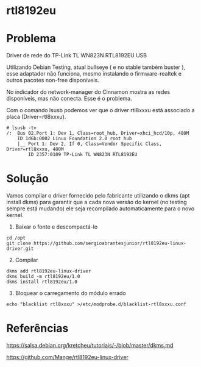 # rtl8192eu

# Problema
Driver de rede do TP-Link TL WN823N RTL8192EU USB

Utilizando Debian Testing, atual bullseye ( e no stable também buster ), esse adaptador não funciona, mesmo instalando o firmware-realtek e outros pacotes non-free disponíveis.

No indicador do network-manager do Cinnamon mostra as redes disponíveis, mas não conecta. Esse é o problema.

Com o comando lsusb podemos ver que o driver rtl8xxxu está associado a placa (Driver=rtl8xxxu).

```
# lsusb -tv
/:  Bus 02.Port 1: Dev 1, Class=root_hub, Driver=xhci_hcd/10p, 480M
    ID 1d6b:0002 Linux Foundation 2.0 root hub
    |__ Port 1: Dev 2, If 0, Class=Vendor Specific Class, Driver=rtl8xxxu, 480M
        ID 2357:0109 TP-Link TL WN823N RTL8192EU
```

# Solução

Vamos compilar o driver fornecido pelo fabricante utilizando o dkms (apt install dkms) para garantir que a cada nova versão do kernel (no testing sempre está mudando) ele seja recompilado automaticamente para o novo kernel.

1. Baixar o fonte e descompactá-lo
```
cd /opt
git clone https://github.com/sergioabrantesjunior/rtl8192eu-linux-driver.git
```
2. Compilar

```
dkms add rtl8192eu-linux-driver
dkms build -m rtl8192eu/1.0
dkms install rtl8192eu/1.0
```
3. Bloquear o carregamento do módulo errado
```
echo "blacklist rtl8xxxu" >/etc/modprobe.d/blacklist-rtl8xxxu.conf
```

# Referências
https://salsa.debian.org/kretcheu/tutoriais/-/blob/master/dkms.md

https://github.com/Mange/rtl8192eu-linux-driver

